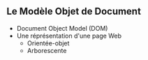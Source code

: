 ## **Le Modèle Objet de Document**
* Document Object Model (DOM)
* Une réprésentation d'une page Web
  * Orientée-objet
  * Arborescente
